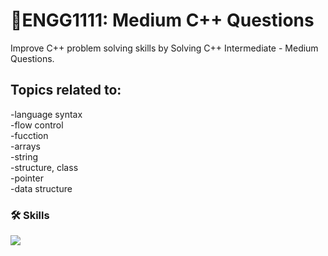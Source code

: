 # 🛴ENGG1111: Medium C++ Questions  

Improve C++ problem solving skills by Solving C++ Intermediate - Medium Questions.

## Topics related to:

-language syntax   
-flow control   
-fucction   
-arrays   
-string   
-structure, class   
-pointer   
-data structure   

### 🛠 Skills

<img src="https://img.shields.io/badge/c++-00599C?style=for-the-badge&logo=c%2B%2B&logoColor=white">
